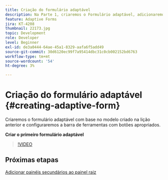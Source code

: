 ```yaml
---
title: Criação do formulário adaptável
description: Na Parte 1, criaremos o Formulário adaptável, adicionaremos e configuraremos a barra de ferramentas com botões apropriados.
feature: Adaptive Forms
jira: KT-4208
thumbnail: 22173.jpg
topic: Development
role: Developer
level: Beginner
exl-id: de3a0444-64ae-45a1-8329-aafa6f5add49
source-git-commit: 30d6120ec99f7a95414dbc31c0cb002152bd6763
workflow-type: tm+mt
source-wordcount: '54'
ht-degree: 3%

---
```


# Criação do formulário adaptável {#creating-adaptive-form}

Criaremos o formulário adaptável com base no modelo criado na lição anterior e configuraremos a barra de ferramentas com botões apropriados.

**Criar o primeiro formulário adaptável**

>[!VIDEO](https://video.tv.adobe.com/v/22173?quality=12&learn=on)

## Próximas etapas

[Adicionar painéis secundários ao painel raiz](./configuring-root-panel-and-adding-child-panels.md)
